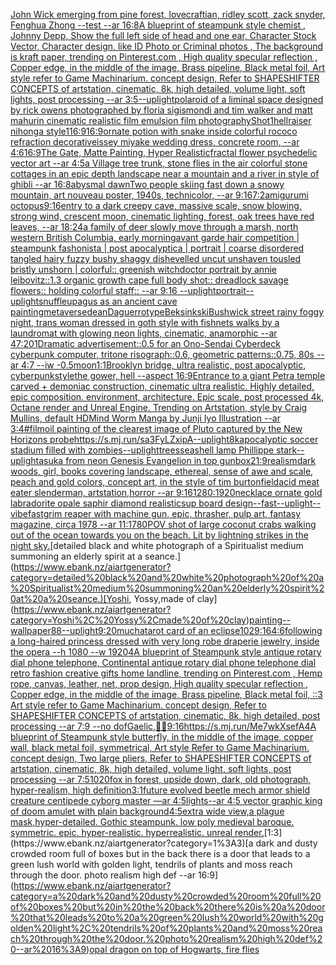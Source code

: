 [John Wick  emerging from pine forest, lovecraftian, ridley scott, zack snyder, Fenghua Zhong --test --ar 16:8](https://www.ebank.nz/aiartgenerator?category=John%20Wick%20%20emerging%20from%20pine%20forest%2C%20lovecraftian%2C%20ridley%20scott%2C%20zack%20snyder%2C%20Fenghua%20Zhong%20--test%20--ar%2016%3A8)[A blueprint of steampunk style chemist , Johnny Depp,  Show the full left side of head and one ear,  Character Stock Vector, Character design, like ID Photo or Criminal photos , The background is kraft paper,  trending on Pinterest.com  , High quality specular reflection ,  Copper  edge, in the middle of the image, Brass pipeline,  Black metal foil,  Art style refer to Game Machinarium.  concept design, Refer to SHAPESHIFTER CONCEPTS  of artstation, cinematic,  8k, high detailed,  volume light,  soft lights,  post processing    --ar 3:5](https://www.ebank.nz/aiartgenerator?category=A%20blueprint%20of%20steampunk%20style%20chemist%20%2C%20Johnny%20Depp%2C%20%20Show%20the%20full%20left%20side%20of%20head%20and%20one%20ear%2C%20%20Character%20Stock%20Vector%2C%20Character%20design%2C%20like%20ID%20Photo%20or%20Criminal%20photos%20%2C%20The%20background%20is%20kraft%20paper%2C%20%20trending%20on%20Pinterest.com%20%20%2C%20High%20quality%20specular%20reflection%20%2C%20%20Copper%20%20edge%2C%20in%20the%20middle%20of%20the%20image%2C%20Brass%20pipeline%2C%20%20Black%20metal%20foil%2C%20%20Art%20style%20refer%20to%20Game%20Machinarium.%20%20concept%20design%2C%20Refer%20to%20SHAPESHIFTER%20CONCEPTS%20%20of%20artstation%2C%20cinematic%2C%20%208k%2C%20high%20detailed%2C%20%20volume%20light%2C%20%20soft%20lights%2C%20%20post%20processing%20%20%20%20--ar%203%3A5)[--uplight](https://www.ebank.nz/aiartgenerator?category=--uplight)[polaroid of a liminal space designed by rick owens photographed by floria sigismondi and tim walker  and matt mahurin cinematic realistic film emulsion film photography](https://www.ebank.nz/aiartgenerator?category=polaroid%20of%20a%20liminal%20space%20designed%20by%20rick%20owens%20photographed%20by%20floria%20sigismondi%20and%20tim%20walker%20%20and%20matt%20mahurin%20cinematic%20realistic%20film%20emulsion%20film%20photography)[Shot](https://www.ebank.nz/aiartgenerator?category=Shot)[1](https://www.ebank.nz/aiartgenerator?category=1)[hellraiser nihonga style](https://www.ebank.nz/aiartgenerator?category=hellraiser%20nihonga%20style)[1](https://www.ebank.nz/aiartgenerator?category=1)[16:9](https://www.ebank.nz/aiartgenerator?category=16%3A9)[16:9](https://www.ebank.nz/aiartgenerator?category=16%3A9)[ornate potion with snake inside colorful rococo refraction decorative](https://www.ebank.nz/aiartgenerator?category=ornate%20potion%20with%20snake%20inside%20colorful%20rococo%20refraction%20decorative)[issey miyake wedding dress, concrete room, --ar 4:6](https://www.ebank.nz/aiartgenerator?category=issey%20miyake%20wedding%20dress%2C%20concrete%20room%2C%20--ar%204%3A6)[16:9](https://www.ebank.nz/aiartgenerator?category=16%3A9)[The Gate, Matte Painting, Hyper Realistic](https://www.ebank.nz/aiartgenerator?category=The%20Gate%2C%20Matte%20Painting%2C%20Hyper%20Realistic)[fractal flower psychedelic vector art --ar 4:5](https://www.ebank.nz/aiartgenerator?category=fractal%20flower%20psychedelic%20vector%20art%20--ar%204%3A5)[a Village  tree trunk, stone flies in the air colorful stone cottages in an epic depth landscape near a mountain and a river in style of ghibli --ar 16:8](https://www.ebank.nz/aiartgenerator?category=a%20Village%20%20tree%20trunk%2C%20stone%20flies%20in%20the%20air%20colorful%20stone%20cottages%20in%20an%20epic%20depth%20landscape%20near%20a%20mountain%20and%20a%20river%20in%20style%20of%20ghibli%20--ar%2016%3A8)[abysmal dawn](https://www.ebank.nz/aiartgenerator?category=abysmal%20dawn)[Two people skiing fast down a snowy mountain, art nouveau poster, 1940s, technicolor, --ar 9:16](https://www.ebank.nz/aiartgenerator?category=Two%20people%20skiing%20fast%20down%20a%20snowy%20mountain%2C%20art%20nouveau%20poster%2C%201940s%2C%20technicolor%2C%20--ar%209%3A16)[7:2](https://www.ebank.nz/aiartgenerator?category=7%3A2)[amigurumi octopus](https://www.ebank.nz/aiartgenerator?category=amigurumi%20octopus)[9:16](https://www.ebank.nz/aiartgenerator?category=9%3A16)[entry to a dark creepy cave, massive scale, snow blowing, strong wind, crescent moon, cinematic lighting, forest, oak trees have red leaves, --ar 18:24](https://www.ebank.nz/aiartgenerator?category=entry%20to%20a%20dark%20creepy%20cave%2C%20massive%20scale%2C%20snow%20blowing%2C%20strong%20wind%2C%20crescent%20moon%2C%20cinematic%20lighting%2C%20forest%2C%20oak%20trees%20have%20red%20leaves%2C%20--ar%2018%3A24)[a family of deer slowly move through a marsh, north western British Columbia,  early morning](https://www.ebank.nz/aiartgenerator?category=a%20family%20of%20deer%20slowly%20move%20through%20a%20marsh%2C%20north%20western%20British%20Columbia%2C%20%20early%20morning)[avant garde hair competition | steampunk fashonista | post apocalyptica | portrait | coarse disordered tangled hairy fuzzy bushy shaggy dishevelled uncut unshaven tousled bristly unshorn | colorful:: greenish witchdoctor portrait by annie leibovitz::1.3 organic growth cape full body shot:: dreadlock savage flowers:: holding colorful staff:: --ar 9:16 --uplight](https://www.ebank.nz/aiartgenerator?category=avant%20garde%20hair%20competition%20%7C%20steampunk%20fashonista%20%7C%20post%20apocalyptica%20%7C%20portrait%20%7C%20coarse%20disordered%20tangled%20hairy%20fuzzy%20bushy%20shaggy%20dishevelled%20uncut%20unshaven%20tousled%20bristly%20unshorn%20%7C%20colorful%3A%3A%20greenish%20witchdoctor%20portrait%20by%20annie%20leibovitz%3A%3A1.3%20organic%20growth%20cape%20full%20body%20shot%3A%3A%20dreadlock%20savage%20flowers%3A%3A%20holding%20colorful%20staff%3A%3A%20--ar%209%3A16%20--uplight)[portrait](https://www.ebank.nz/aiartgenerator?category=portrait)[--uplight](https://www.ebank.nz/aiartgenerator?category=--uplight)[snuffleupagus as an ancient cave painting](https://www.ebank.nz/aiartgenerator?category=snuffleupagus%20as%20an%20ancient%20cave%20painting)[metaverse](https://www.ebank.nz/aiartgenerator?category=metaverse)[dean](https://www.ebank.nz/aiartgenerator?category=dean)[Daguerrotype](https://www.ebank.nz/aiartgenerator?category=Daguerrotype)[Beksinkski](https://www.ebank.nz/aiartgenerator?category=Beksinkski)[Bushwick street rainy foggy night, trans woman dressed in goth style with fishnets walks by a laundromat with glowing neon lights, cinematic, anamorphic --ar 47:20](https://www.ebank.nz/aiartgenerator?category=Bushwick%20street%20rainy%20foggy%20night%2C%20trans%20woman%20dressed%20in%20goth%20style%20with%20fishnets%20walks%20by%20a%20laundromat%20with%20glowing%20neon%20lights%2C%20cinematic%2C%20anamorphic%20--ar%2047%3A20)[1](https://www.ebank.nz/aiartgenerator?category=1)[Dramatic advertisement::0.5 for an Ono-Sendai Cyberdeck cyberpunk computer, tritone risograph::0.6, geometric patterns::0.75, 80s --ar 4:7 --iw -0.5](https://www.ebank.nz/aiartgenerator?category=Dramatic%20advertisement%3A%3A0.5%20for%20an%20Ono-Sendai%20Cyberdeck%20cyberpunk%20computer%2C%20tritone%20risograph%3A%3A0.6%2C%20geometric%20patterns%3A%3A0.75%2C%2080s%20--ar%204%3A7%20--iw%20-0.5)[](https://www.ebank.nz/aiartgenerator?category=)[moon](https://www.ebank.nz/aiartgenerator?category=moon)[1:1](https://www.ebank.nz/aiartgenerator?category=1%3A1)[Brooklyn bridge, ultra realistic, post apocalyptic, cyberpunk](https://www.ebank.nz/aiartgenerator?category=Brooklyn%20bridge%2C%20ultra%20realistic%2C%20post%20apocalyptic%2C%20cyberpunk)[style](https://www.ebank.nz/aiartgenerator?category=style)[the gower, hell --aspect 16:9](https://www.ebank.nz/aiartgenerator?category=the%20gower%2C%20hell%20--aspect%2016%3A9)[Entrance to a giant Petra temple carved + demoniac construction, cinematic ultra realistic. Highly detailed, epic composition. environment, architecture. Epic scale, post processed 4k, Octane render and Unreal Engine. Trending on Artstation, style by Craig Mullins, default HD](https://www.ebank.nz/aiartgenerator?category=Entrance%20to%20a%20giant%20Petra%20temple%20carved%20%2B%20demoniac%20construction%2C%20cinematic%20ultra%20realistic.%20Highly%20detailed%2C%20epic%20composition.%20environment%2C%20architecture.%20Epic%20scale%2C%20post%20processed%204k%2C%20Octane%20render%20and%20Unreal%20Engine.%20Trending%20on%20Artstation%2C%20style%20by%20Craig%20Mullins%2C%20default%20HD)[Mind Worm  Manga by Junji Iyo  Illustration --ar 3:4](https://www.ebank.nz/aiartgenerator?category=Mind%20Worm%20%20Manga%20by%20Junji%20Iyo%20%20Illustration%20--ar%203%3A4)[#film](https://www.ebank.nz/aiartgenerator?category=%23film)[oil painting of the clearest image of Pluto captured by the New Horizons probe](https://www.ebank.nz/aiartgenerator?category=oil%20painting%20of%20the%20clearest%20image%20of%20Pluto%20captured%20by%20the%20New%20Horizons%20probe)[<https://s.mj.run/sa3FyLZxipA>](https://www.ebank.nz/aiartgenerator?category=%3Chttps%3A//s.mj.run/sa3FyLZxipA%3E)[--uplight](https://www.ebank.nz/aiartgenerator?category=--uplight)[8k](https://www.ebank.nz/aiartgenerator?category=8k)[apocalyptic soccer stadium filled with zombies](https://www.ebank.nz/aiartgenerator?category=apocalyptic%20soccer%20stadium%20filled%20with%20zombies)[--uplight](https://www.ebank.nz/aiartgenerator?category=--uplight)[trees](https://www.ebank.nz/aiartgenerator?category=trees)[seashell lamp Phillippe stark](https://www.ebank.nz/aiartgenerator?category=seashell%20lamp%20Phillippe%20stark)[--uplight](https://www.ebank.nz/aiartgenerator?category=--uplight)[asuka from neon Genesis Evangelion in top gun](https://www.ebank.nz/aiartgenerator?category=asuka%20from%20neon%20Genesis%20Evangelion%20in%20top%20gun)[box](https://www.ebank.nz/aiartgenerator?category=box)[21:9](https://www.ebank.nz/aiartgenerator?category=21%3A9)[realism](https://www.ebank.nz/aiartgenerator?category=realism)[dark woods, girl, books covering landscape, ethereal, sense of awe and scale, peach and gold colors, concept art, in the style of tim burton](https://www.ebank.nz/aiartgenerator?category=dark%20woods%2C%20girl%2C%20books%20covering%20landscape%2C%20ethereal%2C%20sense%20of%20awe%20and%20scale%2C%20peach%20and%20gold%20colors%2C%20concept%20art%2C%20in%20the%20style%20of%20tim%20burton)[field](https://www.ebank.nz/aiartgenerator?category=field)[acid meat eater slenderman, artstation,horror --ar 9:16](https://www.ebank.nz/aiartgenerator?category=acid%20meat%20eater%20slenderman%2C%20artstation%2Chorror%20--ar%209%3A16)[1280:1920](https://www.ebank.nz/aiartgenerator?category=1280%3A1920)[necklace ornate gold labradorite opale saphir diamond realistic](https://www.ebank.nz/aiartgenerator?category=necklace%20ornate%20gold%20labradorite%20opale%20saphir%20diamond%20realistic)[sup board design](https://www.ebank.nz/aiartgenerator?category=sup%20board%20design)[--fast](https://www.ebank.nz/aiartgenerator?category=--fast)[--uplight](https://www.ebank.nz/aiartgenerator?category=--uplight)[--vibefast](https://www.ebank.nz/aiartgenerator?category=--vibefast)[grim reaper with machine gun, epic, thrasher, pulp art, fantasy magazine, circa 1978 --ar 11:17](https://www.ebank.nz/aiartgenerator?category=grim%20reaper%20with%20machine%20gun%2C%20epic%2C%20thrasher%2C%20pulp%20art%2C%20fantasy%20magazine%2C%20circa%201978%20--ar%2011%3A17)[80](https://www.ebank.nz/aiartgenerator?category=80)[POV shot of large coconut crabs walking out of the ocean towards you on the beach. Lit by lightning strikes in the night sky.](https://www.ebank.nz/aiartgenerator?category=POV%20shot%20of%20large%20coconut%20crabs%20walking%20out%20of%20the%20ocean%20towards%20you%20on%20the%20beach.%20Lit%20by%20lightning%20strikes%20in%20the%20night%20sky.)[detailed black and white photograph of a Spiritualist medium summoning an elderly spirit at a seance.](https://www.ebank.nz/aiartgenerator?category=detailed%20black%20and%20white%20photograph%20of%20a%20Spiritualist%20medium%20summoning%20an%20elderly%20spirit%20at%20a%20seance.)[Yoshi, Yossy,made of clay](https://www.ebank.nz/aiartgenerator?category=Yoshi%2C%20Yossy%2Cmade%20of%20clay)[painting](https://www.ebank.nz/aiartgenerator?category=painting)[--wallpaper](https://www.ebank.nz/aiartgenerator?category=--wallpaper)[88](https://www.ebank.nz/aiartgenerator?category=88)[--uplight](https://www.ebank.nz/aiartgenerator?category=--uplight)[9:20](https://www.ebank.nz/aiartgenerator?category=9%3A20)[mucha](https://www.ebank.nz/aiartgenerator?category=mucha)[tarot card of an eclipse](https://www.ebank.nz/aiartgenerator?category=tarot%20card%20of%20an%20eclipse)[10](https://www.ebank.nz/aiartgenerator?category=10)[2](https://www.ebank.nz/aiartgenerator?category=2)[9:16](https://www.ebank.nz/aiartgenerator?category=9%3A16)[4:6](https://www.ebank.nz/aiartgenerator?category=4%3A6)[following a long-haired princess dressed with very long robe draperie jewelry, inside the opera --h 1080 --w 1920](https://www.ebank.nz/aiartgenerator?category=following%20a%20long-haired%20princess%20dressed%20with%20very%20long%20robe%20draperie%20jewelry%2C%20inside%20the%20opera%20--h%201080%20--w%201920)[4](https://www.ebank.nz/aiartgenerator?category=4)[A blueprint of Steampunk style antique rotary dial phone telephone,  Continental antique rotary dial phone telephone dial retro fashion creative gifts home landline, trending on Pinterest.com  , Hemp rope, canvas, leather, net, prop design, High quality specular reflection , Copper  edge, in the middle of the image, Brass pipeline,  Black metal foil,  ::3  Art style refer to Game Machinarium.  concept design, Refer to SHAPESHIFTER CONCEPTS  of artstation, cinematic,  8k, high detailed,  post processing    --ar 7:9   --no dof](https://www.ebank.nz/aiartgenerator?category=A%20blueprint%20of%20Steampunk%20style%20antique%20rotary%20dial%20phone%20telephone%2C%20%20Continental%20antique%20rotary%20dial%20phone%20telephone%20dial%20retro%20fashion%20creative%20gifts%20home%20landline%2C%20trending%20on%20Pinterest.com%20%20%2C%20Hemp%20rope%2C%20canvas%2C%20leather%2C%20net%2C%20prop%20design%2C%20High%20quality%20specular%20reflection%20%2C%20Copper%20%20edge%2C%20in%20the%20middle%20of%20the%20image%2C%20Brass%20pipeline%2C%20%20Black%20metal%20foil%2C%20%20%3A%3A3%20%20Art%20style%20refer%20to%20Game%20Machinarium.%20%20concept%20design%2C%20Refer%20to%20SHAPESHIFTER%20CONCEPTS%20%20of%20artstation%2C%20cinematic%2C%20%208k%2C%20high%20detailed%2C%20%20post%20processing%20%20%20%20--ar%207%3A9%20%20%20--no%20dof)[Gaelic,](https://www.ebank.nz/aiartgenerator?category=Gaelic%2C)[🌌🎇](https://www.ebank.nz/aiartgenerator?category=%F0%9F%8C%8C%F0%9F%8E%87)[9:16](https://www.ebank.nz/aiartgenerator?category=9%3A16)[<https://s.mj.run/Me7wkXsefA4>](https://www.ebank.nz/aiartgenerator?category=%3Chttps%3A//s.mj.run/Me7wkXsefA4%3E)[A blueprint of Steampunk style butterfly,   in the middle of the image,   copper wall, black metal foil, symmetrical,  Art style Refer to Game Machinarium.  concept design, Two large pliers, Refer to SHAPESHIFTER CONCEPTS  of artstation, cinematic,  8k, high detailed,  volume light,  soft lights,  post processing    --ar 7:5](https://www.ebank.nz/aiartgenerator?category=A%20blueprint%20of%20Steampunk%20style%20butterfly%2C%20%20%20in%20the%20middle%20of%20the%20image%2C%20%20%20copper%20wall%2C%20black%20metal%20foil%2C%20symmetrical%2C%20%20Art%20style%20Refer%20to%20Game%20Machinarium.%20%20concept%20design%2C%20Two%20large%20pliers%2C%20Refer%20to%20SHAPESHIFTER%20CONCEPTS%20%20of%20artstation%2C%20cinematic%2C%20%208k%2C%20high%20detailed%2C%20%20volume%20light%2C%20%20soft%20lights%2C%20%20post%20processing%20%20%20%20--ar%207%3A5)[1020](https://www.ebank.nz/aiartgenerator?category=1020)[fox in forest, upside down, dark, old photograph, hyper-realism, high definition](https://www.ebank.nz/aiartgenerator?category=fox%20in%20forest%2C%20upside%20down%2C%20dark%2C%20old%20photograph%2C%20hyper-realism%2C%20high%20definition)[3:1](https://www.ebank.nz/aiartgenerator?category=3%3A1)[future evolved beetle mech armor shield creature centipede cyborg master —ar 4:5](https://www.ebank.nz/aiartgenerator?category=future%20evolved%20beetle%20mech%20armor%20shield%20creature%20centipede%20cyborg%20master%20%E2%80%94ar%204%3A5)[lights](https://www.ebank.nz/aiartgenerator?category=lights)[--ar 4:5 vector graphic king of doom amulet with plain background](https://www.ebank.nz/aiartgenerator?category=--ar%204%3A5%20vector%20graphic%20king%20of%20doom%20amulet%20with%20plain%20background)[4:5](https://www.ebank.nz/aiartgenerator?category=4%3A5)[extra wide view,a plague mask,hyper-detailed. Gothic steampunk. low poly medieval baroque. symmetric. epic. hyper-realistic. hyperrealistic. unreal render.](https://www.ebank.nz/aiartgenerator?category=extra%20wide%20view%2Ca%20plague%20mask%2Chyper-detailed.%20Gothic%20steampunk.%20low%20poly%20medieval%20baroque.%20symmetric.%20epic.%20hyper-realistic.%20hyperrealistic.%20unreal%20render.)[1:3](https://www.ebank.nz/aiartgenerator?category=1%3A3)[a dark and dusty crowded room full of boxes but in the back there is a door that leads to a green lush world with golden light, tendrils of plants and moss reach through the door. photo realism high def --ar 16:9](https://www.ebank.nz/aiartgenerator?category=a%20dark%20and%20dusty%20crowded%20room%20full%20of%20boxes%20but%20in%20the%20back%20there%20is%20a%20door%20that%20leads%20to%20a%20green%20lush%20world%20with%20golden%20light%2C%20tendrils%20of%20plants%20and%20moss%20reach%20through%20the%20door.%20photo%20realism%20high%20def%20--ar%2016%3A9)[opal dragon on top of Hogwarts, fire flies](https://www.ebank.nz/aiartgenerator?category=opal%20dragon%20on%20top%20of%20Hogwarts%2C%20fire%20flies)